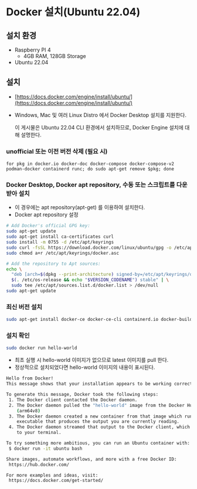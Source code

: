 # Docker 설치(Ubuntu 22.04)

## 설치 환경

* Raspberry PI 4
  * 4GB RAM, 128GB Storage
* Ubuntu 22.04



## 설치

* [https://docs.docker.com/engine/install/ubuntu/](https://docs.docker.com/engine/install/ubuntu/)
*   Windows, Mac 및 여러 Linux Distro 에서 Docker Desktop 설치를 지원한다.

    이 게시물은   Ubuntu 22.04 CLI 환경에서 설치하므로, Docker Engine 설치에 대해 설명한다.

### unofficial 또는 이전 버전 삭제 (필요 시)

```
for pkg in docker.io docker-doc docker-compose docker-compose-v2 podman-docker containerd runc; do sudo apt-get remove $pkg; done
```



### Docker Desktop, Docker apt repository, 수동 또는 스크립트를 다운 받아 설치

* 이 경우에는 apt repository(apt-get) 를 이용하여 설치한다.
* Docker apt repository 설정

```bash
# Add Docker's official GPG key:
sudo apt-get update
sudo apt-get install ca-certificates curl
sudo install -m 0755 -d /etc/apt/keyrings
sudo curl -fsSL https://download.docker.com/linux/ubuntu/gpg -o /etc/apt/keyrings/docker.asc
sudo chmod a+r /etc/apt/keyrings/docker.asc

# Add the repository to Apt sources:
echo \
  "deb [arch=$(dpkg --print-architecture) signed-by=/etc/apt/keyrings/docker.asc] https://download.docker.com/linux/ubuntu \
  $(. /etc/os-release && echo "$VERSION_CODENAME") stable" | \
  sudo tee /etc/apt/sources.list.d/docker.list > /dev/null
sudo apt-get update
```



### 최신 버전 설치

```sh
sudo apt-get install docker-ce docker-ce-cli containerd.io docker-buildx-plugin docker-compose-plugin
```



### 설치 확인

```bash
sudo docker run hello-world
```

* 최초 실행 시 hello-world 이미지가 없으므로 latest 이미지를 pull 한다.
* 정상적으로 설치되었다면 hello-world 이미지의 내용이 표시된다.

```bash
Hello from Docker!
This message shows that your installation appears to be working correctly.

To generate this message, Docker took the following steps:
 1. The Docker client contacted the Docker daemon.
 2. The Docker daemon pulled the "hello-world" image from the Docker Hub.
    (arm64v8)
 3. The Docker daemon created a new container from that image which runs the
    executable that produces the output you are currently reading.
 4. The Docker daemon streamed that output to the Docker client, which sent it
    to your terminal.

To try something more ambitious, you can run an Ubuntu container with:
 $ docker run -it ubuntu bash

Share images, automate workflows, and more with a free Docker ID:
 https://hub.docker.com/

For more examples and ideas, visit:
 https://docs.docker.com/get-started/
```
